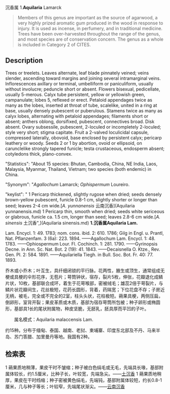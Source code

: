 沉香属
1.**Aquilaria** Lamarck

> Members of this genus are important as the source of agarwood, a very highly prized aromatic gum produced in the wood in response to injury. It is used as incense, in perfumery, and in traditional medicine. Trees have been over-harvested throughout the range of the genus, and most species are of conservation concern. The genus as a whole is included in Category 2 of CITES.


## Description
Trees or treelets. Leaves alternate, leaf blade pinnately veined; veins slender, ascending toward margins and joining several intramarginal veins. Inflorescences axillary or terminal, umbelliform or paniculiform, usually without involucre; peduncle short or absent. Flowers bisexual, pedicellate, usually 5-merous. Calyx tube persistent, yellow or yellowish green, campanulate; lobes 5, reflexed or erect. Petaloid appendages twice as many as the lobes, inserted at throat of tube, scalelike, united in a ring at base, usually densely pubescent or puberulous. Stamens twice as many as calyx lobes, alternating with petaloid appendages; filaments short or absent; anthers oblong, dorsifixed, pubescent, connectives broad. Disk absent. Ovary subsessile, pubescent, 2-loculed or incompletely 2-loculed; style very short; stigma capitate. Fruit a 2-valved loculicidal capsule, compressed laterally, obovoid, base enclosed by persistent calyx; pericarp leathery or woody. Seeds 2 or 1 by abortion, ovoid or ellipsoid, on carunclelike strongly tapered funicle; testa crustaceous, endosperm absent; cotyledons thick, plano-convex.

  "Statistics": "About 15 species: Bhutan, Cambodia, China, NE India, Laos, Malaysia, Myanmar, Thailand, Vietnam; two species (both endemic) in China.

  "Synonym": "*Agallochum* Lamarck; *Ophispermum* Loureiro.

  "keylist": "
1 Pericarp thickened, slightly rugose when dried; seeds densely brown-yellow pubescent, funicle 0.8-1 cm, slightly shorter or longer than seed; leaves 2-4 cm wide.[*A. yunnanensis* 云南沉香](Aquilaria yunnanensis.md)
1 Pericarp thin, smooth when dried; seeds white sericeous or glabrous, funicle ca. 1.5 cm, longer than seed; leaves 2.8-6 cm wide.[*A. sinensis* 土沉香",](Aquilaria sinensis.md)
**1.沉香属Aquilaria Lam.**

Lam. Encycl. 1: 49. 1783; nom. cons. ibid. 2: 610. 1786; Gilg in Engl. u. Prantl, Nat. Pflanzenfam. 3 (6a): 223. 1894. ——Agallochum Lam. Encycl. 1: 48. 1783. ——Ophiospermum Lour. Fl. Cochinch. 1: 281. 1790. ——Gyrinopsis Decne. in Ann. Sc. Nat. Bot. 2 (19): 41. 1843. ——Decaisnella O. Ktze., Rev. Gen. Pl. 2: 584. 1891. ——Aquilariella Tiegh. in Bull. Soc. Bot. Fr. 40: 77. 1893.

乔木或小乔木；叶互生，具纤细闭锁的平行脉。花两性，腋生或顶生，通常组成无梗或具梗的伞形花序，无苞片；萼筒钟状，宿存，裂片5枚，伸张，花瓣退化成鳞片状，10枚，基部联合成环，着生于花萼喉部，密被绒毛；雄蕊2倍于萼裂片，与鳞片状花瓣间生，花丝极短，花药长圆形，背着，药隔宽；下位花盘不存；子房近无柄，被毛，完全或不完全的2室，柱头头状，花柱极短。蒴果具梗，两侧压扁，倒卵形，室背开裂；果皮革质或木质，基部为宿存萼筒所包被；种子卵形或椭圆形，基部具1长的尾状附属物，种皮坚脆，无胚乳，胚具厚而平凹的子叶。
<p style='text-indent:28px'>属名模式：Aquilaria malaccensis Lam.

约15种。分布于缅甸、泰国、越南、老挝、柬埔寨、印度东北部及不丹、马来半岛、苏门答腊、加里曼丹等地。我国有2种。

## 检索表

1 蒴果质地稍薄，果皮干时不皱缩；种子被白色绢毛或无毛，先端具长喙，基部附属体较长，约1.5厘米，比种子长，叶较宽，先端急尖。——[土沉香](Aquilaria%20sinensis.md)
1 蒴果质地稍厚，果皮在干时绉缩；种子密被黄色绢毛，先端钝，基部附属体较短，约长0.8-1厘米，几与种子等长；叶较窄，先端尾状渐尖。——[云南沉香](Aquilaria%20yunnanensis.md)
